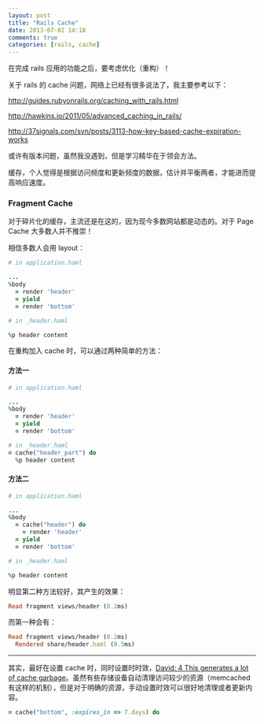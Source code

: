```yaml
---
layout: post
title: "Rails Cache"
date: 2013-07-02 14:18
comments: true
categories: [rails, cache]
---
```


在完成 rails 应用的功能之后，要考虑优化（重构）！

关于 rails 的 cache 问题，网络上已经有很多说法了，我主要参考以下：

http://guides.rubyonrails.org/caching_with_rails.html

http://hawkins.io/2011/05/advanced_caching_in_rails/

http://37signals.com/svn/posts/3113-how-key-based-cache-expiration-works

或许有版本问题，虽然我没遇到，但是学习精华在于领会方法。

缓存，个人觉得是根据访问频度和更新频度的数据，估计并平衡两者，才能进而提高响应速度。

### Fragment Cache

对于碎片化的缓存，主流还是在这的，因为现今多数网站都是动态的。对于 Page Cache 大多数人并不推崇！

相信多数人会用 layout：

```ruby
# in application.haml

...
%body
  = render 'header'
  = yield
  = render 'bottom'
```

```ruby
# in _header.haml

%p header content
```

在重构加入 cache 时，可以通过两种简单的方法：

#### 方法一

```ruby
# in application.haml

...
%body
  = render 'header'
  = yield
  = render 'bottom'
```

```ruby
# in _header.haml
= cache("header_part") do
  %p header content
```

#### 方法二

```ruby
# in application.haml

...
%body
  = cache("header") do
    = render 'header'
  = yield
  = render 'bottom'
```

```ruby
# in _header.haml

%p header content
```

明显第二种方法较好，其产生的效果：

```ruby
Read fragment views/header (0.2ms)
```

而第一种会有：

```ruby
Read fragment views/header (0.2ms)
  Rendered share/header.haml (0.5ms)
```

---

其实，最好在设置 cache 时，同时设置时时效，[David: 4 This generates a lot of cache garbage](http://37signals.com/svn/posts/3113-how-key-based-cache-expiration-works)。虽然有些存储设备自动清理访问较少的资源（memcached 有这样的机制），但是对于明确的资源，手动设置时效可以很好地清理或者更新内容。

```ruby
= cache("bottom", :expires_in => 7.days) do
```
